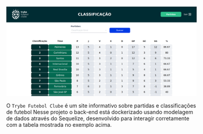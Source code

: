   ![Exemplo app front](front-example.png)

  O `Trybe Futebol Clube` é um site informativo sobre partidas e classificações de futebol
  Nesse projeto o back-end está dockerizado usando modelagem de dados através do Sequelize, desenvolvido para interagir corretamente com a tabela mostrada no exemplo acima.
